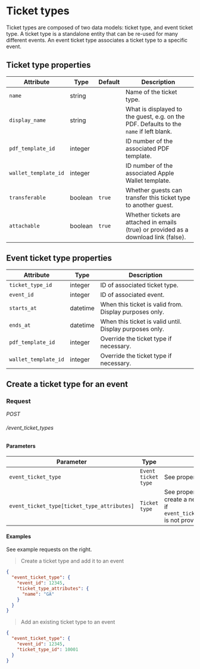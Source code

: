 # Ticket types

Ticket types are composed of two data models: ticket type, and event ticket type. A ticket type is a standalone entity that can be re-used for many different events.
An event ticket type associates a ticket type to a specific event.

## Ticket type properties

Attribute                      | Type     | Default   | Description
------------------------------ | -------- | --------- | -----------------
`name`                         | string   |           | Name of the ticket type.
`display_name`                 | string   |           | What is displayed to the guest, e.g. on the PDF. Defaults to the `name` if left blank.
`pdf_template_id`              | integer  |           | ID number of the associated PDF template.
`wallet_template_id`           | integer  |           | ID number of the associated Apple Wallet template.
`transferable`                 | boolean  | `true`    | Whether guests can transfer this ticket type to another guest.
`attachable`                   | boolean  | `true`    | Whether tickets are attached in emails (true) or provided as a download link (false).


## Event ticket type properties

Attribute                      | Type      | Description
------------------------------ | --------- | -----------
`ticket_type_id`               | integer   | ID of associated ticket type.
`event_id`                     | integer   | ID of associated event.
`starts_at`                    | datetime  | When this ticket is valid from. Display purposes only.
`ends_at`                      | datetime  | When this ticket is valid until. Display purposes only.
`pdf_template_id`              | integer   | Override the ticket type if necessary.
`wallet_template_id`           | integer   | Override the ticket type if necessary.


## Create a ticket type for an event

###  Request

<div class="api-endpoint">
	<div class="endpoint-data">
		<i class="label label-post">POST</i>
		<h6>/event_ticket_types</h6>
	</div>
</div>

#### Parameters
Parameter                                   | Type                 | Description
------------------------------------------- | -------------------- | -------------------------
`event_ticket_type`                         | `Event ticket type`  |  See properties above.
`event_ticket_type[ticket_type_attributes]` | `Ticket type`        |  See properties above. Used to create a new ticket type. Required if `event_ticket_type[ticket_type_id]` is not provided.

#### Examples

See example requests on the right.

> Create a ticket type and add it to an event

```json
{
  "event_ticket_type": {
    "event_id": 12345,
    "ticket_type_attributes": {
      "name": "GA"
    }
  }
}
```

> Add an existing ticket type to an event

```json
{
  "event_ticket_type": {
    "event_id": 12345,
    "ticket_type_id": 10001
  }
}
```